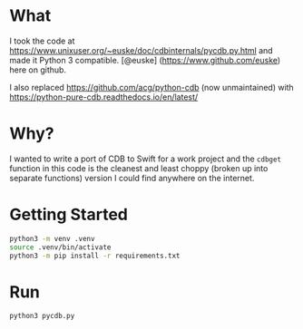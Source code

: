 # What
I took the code at https://www.unixuser.org/~euske/doc/cdbinternals/pycdb.py.html and made it Python 3 compatible.
[@euske] (https://www.github.com/euske) here on github.

I also replaced https://github.com/acg/python-cdb (now unmaintained) with https://python-pure-cdb.readthedocs.io/en/latest/

# Why?
I wanted to write a port of CDB to Swift for a work project and the `cdbget` function in this code is the 
cleanest and least choppy (broken up into separate functions) version I could find anywhere on the internet.

# Getting Started

```bash
python3 -m venv .venv
source .venv/bin/activate
python3 -m pip install -r requirements.txt
```

# Run
```bash
python3 pycdb.py
```
